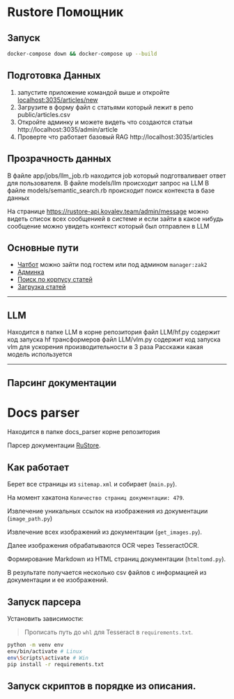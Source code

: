 # Rustore Помощник 

## Запуск
```bash
docker-compose down && docker-compose up --build
```

## Подготовка Данных
1. запустите приложение командой выше и откройте [localhost:3035/articles/new]()
2. Загрузите в форму файл с статьями который лежит в репо  public/articles.csv
2. Откройте админку и можете видеть что создаются статьи http://localhost:3035/admin/article
3. Проверте что работает базовый RAG http://localhost:3035/articles

## Прозрачность данных
В файле app/jobs/llm_job.rb находится job который подготваливает ответ для пользователя.
В файле models/llm происходит запрос на LLM
В файле models/semantic_search.rb происходит поиск контекста в базе данных

На странице https://rustore-api.kovalev.team/admin/message можно видеть список всех сообщенией 
в системе и если зайти в какое нибудь сообщение можно увидеть контекст который был отправлен в LLM
## Основные пути
- [Чатбот](https://rustore.kovalev.team) можно зайти под гостем или под админом `manager:zak2`
- [Админка](https://rustore-api.kovalev.team/admin)
- [Поиск по корпусу статей](https://rustore-api.kovalev.team/articles)
- [Загрузка статей](https://rustore-api.kovalev.team/articles/new)

------
## LLM
Находится в папке LLM в корне репозитория
файл  LLM/hf.py содержит код запуска hf трансформеров
файл  LLM/vlm.py содержит код запуска vlm для ускорения производительности в 3 раза
Расскажи какая модель используется

-----
## Парсинг документации


# Docs parser 
Находится в папке docs_parser корне репозитория

Парсер документации [RuStore](https://www.rustore.ru/help/).

## Как работает

Берет все страницы из `sitemap.xml` и собирает (`main.py`).

На момент хакатона `Количество страниц документации: 479`.

Извлечение уникальных ссылок на изображения из документации (`image_path.py`)

Извлечение всех изображений из документации (`get_images.py`).

Далее изображения обрабатываются OCR через TesseractOCR.

Формирование Markdown из HTML страниц документации (`htmltomd.py`).

В результате получается несколько csv файлов с информацией из документации и ее изображений.

## Запуск парсера

Установить зависимости:

> Прописать путь до `whl` для Tesseract в `requirements.txt`.

```bash
python -m venv env
env/bin/activate # Linux
env\Scripts\activate # Win
pip install -r requirements.txt
```

Запуск скриптов в порядке из описания.
-------

